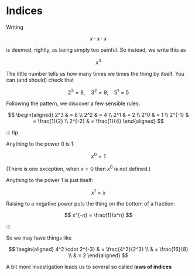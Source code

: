 # Indices

Writing

$$
x \cdot x \cdot x
$$

is deemed, rightly, as being simply too painful. So instead, we write this as

$$
x^3
$$

The little number tells us how many times we times the thing by itself. You can
(and should) check that

$$
2^3 = 8, \quad 3^2 = 9, \quad 5^1 = 5
$$

Following the pattern, we discover a few sensible rules:

$$
\begin{aligned}
2^3 & = 8 \\
2^2 & = 4 \\
2^1 & = 2 \\
2^0 & = 1 \\
2^{-1} & = \frac{1}{2} \\
2^{-2} & = \frac{1}{4}
\end{aligned}
$$

::: tip

Anything to the power $0$ is $1$:

$$
x^0 = 1
$$

(There is one exception, when $x = 0$ then $x^0$ is not defined.)

Anything to the power $1$ is just itself:

$$
x^1 = x
$$

Raising to a negative power puts the thing on the bottom of a fraction:

$$
x^{-n} = \frac{1}{x^n}
$$

:::

So we may have things like

$$
\begin{aligned}
4^2 \cdot 2^{-3}
& = \frac{4^2}{2^3} \\
& = \frac{16}{8} \\
& = 2
\end{aligned}
$$

A bit more investigation leads us to several so called **laws of indices**
